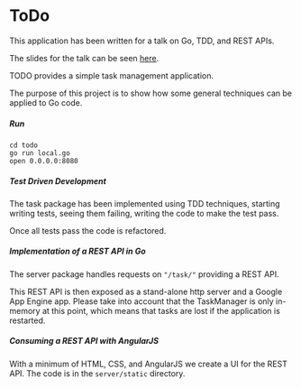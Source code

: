 ToDo
========

This application has been written for a talk on Go, TDD, and REST APIs.

The slides for the talk can be seen [here](http://go-talks.appspot.com/github.com/campoy/todo/talk/talk.slide).

TODO provides a simple task management application.

The purpose of this project is to show how some general techniques can be applied to Go code.

##### Run

    cd todo
    go run local.go
    open 0.0.0.0:8080

##### Test Driven Development

The task package has been implemented using TDD techniques, starting writing tests, seeing them failing, writing the code to make the test pass.

Once all tests pass the code is refactored.

##### Implementation of a REST API in Go

The server package handles requests on `"/task/"` providing a REST API.

This REST API is then exposed as a stand-alone http server and a Google App Engine app.
Please take into account that the TaskManager is only in-memory at this point, which means that tasks are
lost if the application is restarted.

##### Consuming a REST API with AngularJS

With a minimum of HTML, CSS, and AngularJS we create a UI for the REST API.
The code is in the `server/static` directory.
